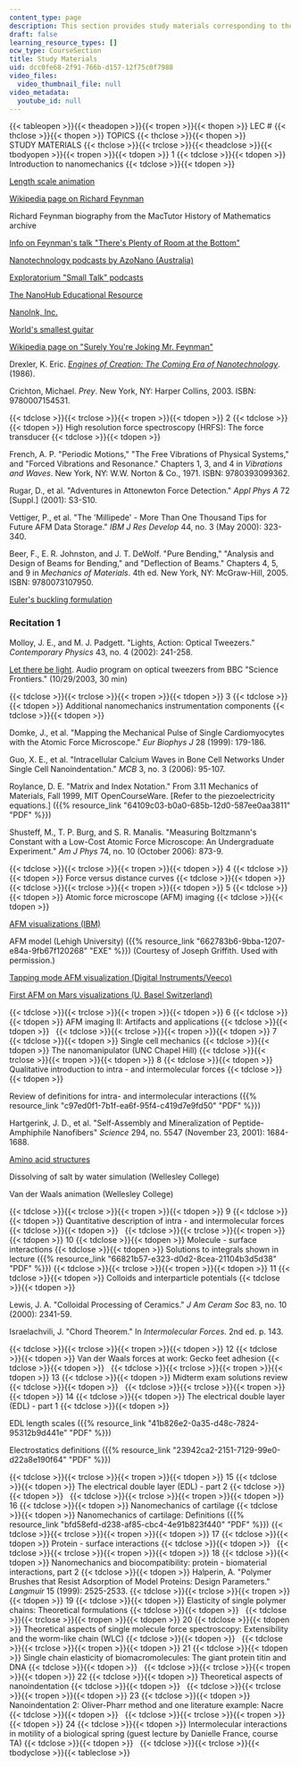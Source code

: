 ```yaml
---
content_type: page
description: This section provides study materials corresponding to the lecture sessions.
draft: false
learning_resource_types: []
ocw_type: CourseSection
title: Study Materials
uid: dcc0fe68-2f91-766b-d157-12f75c0f7988
video_files:
  video_thumbnail_file: null
video_metadata:
  youtube_id: null
---
```

{{< tableopen >}}{{< theadopen >}}{{< tropen >}}{{< thopen >}}
LEC #
{{< thclose >}}{{< thopen >}}
TOPICS
{{< thclose >}}{{< thopen >}}
STUDY MATERIALS
{{< thclose >}}{{< trclose >}}{{< theadclose >}}{{< tbodyopen >}}{{< tropen >}}{{< tdopen >}}
1
{{< tdclose >}}{{< tdopen >}}
Introduction to nanomechanics
{{< tdclose >}}{{< tdopen >}}

[Length scale animation](http://www.cellsalive.com/howbig.htm)

[Wikipedia page on Richard Feynman](http://en.wikipedia.org/wiki/Feynman)

Richard Feynman biography from the MacTutor History of Mathematics archive

[Info on Feynman's talk "There's Plenty of Room at the Bottom"](https://web.pa.msu.edu/people/yang/RFeynman_plentySpace.pdf)

[Nanotechnology podcasts by AzoNano (Australia)](https://www.azonano.com/news.aspx?newsID=4695)

[Exploratorium "Small Talk" podcasts](http://www.exploratorium.edu/tv/archive.php?project=4)

[The NanoHub Educational Resource](http://www.nanohub.org/)

[NanoInk, Inc.](http://www.laboratoryequipment.com/company-profiles/nanoink-inc)

[World's smallest guitar](http://www.news.cornell.edu/Chronicle/97/8.14.97/nanoguitar.html)

[Wikipedia page on "Surely You're Joking Mr. Feynman"](https://en.wikipedia.org/wiki/Surely_You're_Joking,_Mr._Feynman!)

Drexler, K. Eric. [*Engines of Creation: The Coming Era of Nanotechnology*](https://web.mit.edu/cortiz/www/3.052/3.052CourseReader/3_EnginesofCreation.pdf). (1986).

Crichton, Michael. *Prey*. New York, NY: Harper Collins, 2003. ISBN: 9780007154531.

{{< tdclose >}}{{< trclose >}}{{< tropen >}}{{< tdopen >}}
2
{{< tdclose >}}{{< tdopen >}}
High resolution force spectroscopy (HRFS): The force transducer
{{< tdclose >}}{{< tdopen >}}

French, A. P. "Periodic Motions," "The Free Vibrations of Physical Systems," and "Forced Vibrations and Resonance." Chapters 1, 3, and 4 in *Vibrations and Waves*. New York, NY: W.W. Norton & Co., 1971. ISBN: 9780393099362.

Rugar, D., et al. "Adventures in Attonewton Force Detection." *Appl Phys A* 72 \[Suppl.\] (2001): S3-S10.

Vettiger, P., et al. "The 'Millipede' - More Than One Thousand Tips for Future AFM Data Storage." *IBM J Res Develop* 44, no. 3 (May 2000): 323-340.

Beer, F., E. R. Johnston, and J. T. DeWolf. "Pure Bending," "Analysis and Design of Beams for Bending," and "Deflection of Beams." Chapters 4, 5, and 9 in *Mechanics of Materials*. 4th ed. New York, NY: McGraw-Hill, 2005. ISBN: 9780073107950.

[Euler's buckling formulation](http://www.efunda.com/formulae/solid_mechanics/columns/columns.cfm)

### Recitation 1

Molloy, J. E., and M. J. Padgett. "Lights, Action: Optical Tweezers." *Contemporary Physics* 43, no. 4 (2002): 241-258.

[Let there be light](http://www.bbc.co.uk/radio4/science/frontiers_20031029.shtml). Audio program on optical tweezers from BBC "Science Frontiers." (10/29/2003, 30 min)

{{< tdclose >}}{{< trclose >}}{{< tropen >}}{{< tdopen >}}
3
{{< tdclose >}}{{< tdopen >}}
Additional nanomechanics instrumentation components
{{< tdclose >}}{{< tdopen >}}

Domke, J., et al. "Mapping the Mechanical Pulse of Single Cardiomyocytes with the Atomic Force Microscope." *Eur Biophys J* 28 (1999): 179-186.

Guo, X. E., et al. "Intracellular Calcium Waves in Bone Cell Networks Under Single Cell Nanoindentation." *MCB* 3, no. 3 (2006): 95-107.

Roylance, D. E. "Matrix and Index Notation." From 3.11 Mechanics of Materials, Fall 1999, MIT OpenCourseWare. \[Refer to the piezoelectricity equations.\] ({{% resource_link "64109c03-b0a0-685b-12d0-587ee0aa3811" "PDF" %}})

Shusteff, M., T. P. Burg, and S. R. Manalis. "Measuring Boltzmann's Constant with a Low-Cost Atomic Force Microscope: An Undergraduate Experiment." *Am J Phys* 74, no. 10 (October 2006): 873-9.

{{< tdclose >}}{{< trclose >}}{{< tropen >}}{{< tdopen >}}
4
{{< tdclose >}}{{< tdopen >}}
Force versus distance curves
{{< tdclose >}}{{< tdopen >}}
 
{{< tdclose >}}{{< trclose >}}{{< tropen >}}{{< tdopen >}}
5
{{< tdclose >}}{{< tdopen >}}
Atomic force microscope (AFM) imaging
{{< tdclose >}}{{< tdopen >}}

[AFM visualizations (IBM)](https://www.ibm.com/docs/en/storage-scale/5.2.0?topic=management-introduction-active-file-afm)

AFM model (Lehigh University) ({{% resource_link "662783b6-9bba-1207-e84a-9fb67f120268" "EXE" %}}) (Courtesy of Joseph Griffith. Used with permission.)

[Tapping mode AFM visualization (Digital Instruments/Veeco)](https://web.archive.org/web/20061015204900/http://www.veeco.com/library/resources_sub_type.php?sub_id=2)

[First AFM on Mars visualizations (U. Basel Switzerland)](http://www.famars.unibas.ch/)

{{< tdclose >}}{{< trclose >}}{{< tropen >}}{{< tdopen >}}
6
{{< tdclose >}}{{< tdopen >}}
AFM imaging II: Artifacts and applications
{{< tdclose >}}{{< tdopen >}}
 
{{< tdclose >}}{{< trclose >}}{{< tropen >}}{{< tdopen >}}
7
{{< tdclose >}}{{< tdopen >}}
Single cell mechanics
{{< tdclose >}}{{< tdopen >}}
The nanomanipulator (UNC Chapel Hill)
{{< tdclose >}}{{< trclose >}}{{< tropen >}}{{< tdopen >}}
8
{{< tdclose >}}{{< tdopen >}}
Qualitative introduction to intra - and intermolecular forces
{{< tdclose >}}{{< tdopen >}}

Review of definitions for intra- and intermolecular interactions ({{% resource_link "c97ed0f1-7b1f-ea6f-95f4-c419d7e9fd50" "PDF" %}})

Hartgerink, J. D., et al. "Self-Assembly and Mineralization of Peptide-Amphiphile Nanofibers" *Science* 294, no. 5547 (November 23, 2001): 1684-1688.

[Amino acid structures](http://hyperphysics.phy-astr.gsu.edu/hbase/Organic/aminostruct.html)

Dissolving of salt by water simulation (Wellesley College)

Van der Waals animation (Wellesley College)

{{< tdclose >}}{{< trclose >}}{{< tropen >}}{{< tdopen >}}
9
{{< tdclose >}}{{< tdopen >}}
Quantitative description of intra - and intermolecular forces
{{< tdclose >}}{{< tdopen >}}
 
{{< tdclose >}}{{< trclose >}}{{< tropen >}}{{< tdopen >}}
10
{{< tdclose >}}{{< tdopen >}}
Molecule - surface interactions
{{< tdclose >}}{{< tdopen >}}
Solutions to integrals shown in lecture ({{% resource_link "66821b57-e323-d0d2-8cea-21104b3d5d38" "PDF" %}})
{{< tdclose >}}{{< trclose >}}{{< tropen >}}{{< tdopen >}}
11
{{< tdclose >}}{{< tdopen >}}
Colloids and interparticle potentials
{{< tdclose >}}{{< tdopen >}}

Lewis, J. A. "Colloidal Processing of Ceramics." *J Am Ceram Soc* 83, no. 10 (2000): 2341-59.

Israelachvili, J. "Chord Theorem." In *Intermolecular Forces.* 2nd ed. p. 143.

{{< tdclose >}}{{< trclose >}}{{< tropen >}}{{< tdopen >}}
12
{{< tdclose >}}{{< tdopen >}}
Van der Waals forces at work: Gecko feet adhesion
{{< tdclose >}}{{< tdopen >}}
 
{{< tdclose >}}{{< trclose >}}{{< tropen >}}{{< tdopen >}}
13
{{< tdclose >}}{{< tdopen >}}
Midterm exam solutions review
{{< tdclose >}}{{< tdopen >}}
 
{{< tdclose >}}{{< trclose >}}{{< tropen >}}{{< tdopen >}}
14
{{< tdclose >}}{{< tdopen >}}
The electrical double layer (EDL) - part 1
{{< tdclose >}}{{< tdopen >}}

EDL length scales ({{% resource_link "41b826e2-0a35-d48c-7824-95312b9d441e" "PDF" %}})

Electrostatics definitions ({{% resource_link "23942ca2-2151-7129-99e0-d22a8e190f64" "PDF" %}})

{{< tdclose >}}{{< trclose >}}{{< tropen >}}{{< tdopen >}}
15
{{< tdclose >}}{{< tdopen >}}
The electrical double layer (EDL) - part 2
{{< tdclose >}}{{< tdopen >}}
 
{{< tdclose >}}{{< trclose >}}{{< tropen >}}{{< tdopen >}}
16
{{< tdclose >}}{{< tdopen >}}
Nanomechanics of cartilage
{{< tdclose >}}{{< tdopen >}}
Nanomechanics of cartilage: Definitions ({{% resource_link "bfd58efd-d238-af85-cbc4-4e91b823f440" "PDF" %}})
{{< tdclose >}}{{< trclose >}}{{< tropen >}}{{< tdopen >}}
17
{{< tdclose >}}{{< tdopen >}}
Protein - surface interactions
{{< tdclose >}}{{< tdopen >}}
 
{{< tdclose >}}{{< trclose >}}{{< tropen >}}{{< tdopen >}}
18
{{< tdclose >}}{{< tdopen >}}
Nanomechanics and biocompatibility: protein - biomaterial interactions, part 2
{{< tdclose >}}{{< tdopen >}}
Halperin, A. "Polymer Brushes that Resist Adsorption of Model Proteins: Design Parameters." *Langmuir* 15 (1999): 2525-2533.
{{< tdclose >}}{{< trclose >}}{{< tropen >}}{{< tdopen >}}
19
{{< tdclose >}}{{< tdopen >}}
Elasticity of single polymer chains: Theoretical formulations
{{< tdclose >}}{{< tdopen >}}
 
{{< tdclose >}}{{< trclose >}}{{< tropen >}}{{< tdopen >}}
20
{{< tdclose >}}{{< tdopen >}}
Theoretical aspects of single molecule force spectroscopy: Extensibility and the worm-like chain (WLC)
{{< tdclose >}}{{< tdopen >}}
 
{{< tdclose >}}{{< trclose >}}{{< tropen >}}{{< tdopen >}}
21
{{< tdclose >}}{{< tdopen >}}
Single chain elasticity of biomacromolecules: The giant protein titin and DNA
{{< tdclose >}}{{< tdopen >}}
 
{{< tdclose >}}{{< trclose >}}{{< tropen >}}{{< tdopen >}}
22
{{< tdclose >}}{{< tdopen >}}
Theoretical aspects of nanoindentation
{{< tdclose >}}{{< tdopen >}}
 
{{< tdclose >}}{{< trclose >}}{{< tropen >}}{{< tdopen >}}
23
{{< tdclose >}}{{< tdopen >}}
Nanoindentation 2: Oliver-Pharr method and one literature example: Nacre
{{< tdclose >}}{{< tdopen >}}
 
{{< tdclose >}}{{< trclose >}}{{< tropen >}}{{< tdopen >}}
24
{{< tdclose >}}{{< tdopen >}}
Intermolecular interactions in motility of a biological spring (guest lecture by Danielle France, course TA)
{{< tdclose >}}{{< tdopen >}}
 
{{< tdclose >}}{{< trclose >}}{{< tbodyclose >}}{{< tableclose >}}